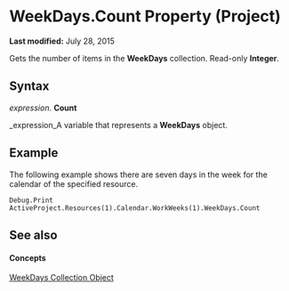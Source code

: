 
# WeekDays.Count Property (Project)

 **Last modified:** July 28, 2015

Gets the number of items in the  **WeekDays** collection. Read-only **Integer**.

## Syntax

 _expression_. **Count**

 _expression_A variable that represents a  **WeekDays** object.


## Example

The following example shows there are seven days in the week for the calendar of the specified resource.


```
Debug.Print ActiveProject.Resources(1).Calendar.WorkWeeks(1).WeekDays.Count
```


## See also


#### Concepts


 [WeekDays Collection Object](757437a0-e2ff-0027-f044-87d1cb357f62.md)
